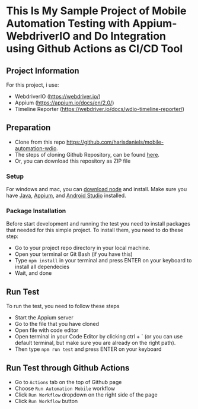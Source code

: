 # This Is My Sample Project of Mobile Automation Testing with Appium-WebdriverIO and Do Integration using Github Actions as CI/CD Tool

## Project Information
For this project, i use:
- WebdriverIO (https://webdriver.io/)
- Appium (https://appium.io/docs/en/2.0/)
- Timeline Reporter (https://webdriver.io/docs/wdio-timeline-reporter/)

## Preparation
- Clone from this repo https://github.com/harisdaniels/mobile-automation-wdio. 
- The steps of cloning Github Repository, can be found [here](https://docs.github.com/en/github/creating-cloning-and-archiving-repositories/cloning-a-repository-from-github/cloning-a-repository).
- Or, you can download this repository as ZIP file

### Setup
For windows and mac, you can [download node](https://nodejs.org/en/) and install.
Make sure you have [Java](https://www.oracle.com/id/java/technologies/downloads/), [Appium](https://appium.io/docs/en/2.0/quickstart/install/), and [Android Studio](https://developer.android.com/studio) installed.

### Package Installation
Before start development and running the test you need to install packages that needed for this simple project. To install them, you need to do these step:
- Go to your project repo directory in your local machine.
- Open your terminal or Git Bash (if you have this)
- Type `npm install` in your terminal and press ENTER on your keyboard to install all dependecies
- Wait, and done

## Run Test
To run the test, you need to follow these steps
- Start the Appium server
- Go to the file that you have cloned
- Open file with code editor
- Open terminal in your Code Editor by clicking ctrl + ` (or you can use default terminal, but make sure you are already on the right path).
- Then type `npm run test` and press ENTER on your keyboard

## Run Test through Github Actions
- Go to `Actions` tab on the top of Github page
- Choose `Run Automation Mobile` workflow
- Click `Run Workflow` dropdown on the right side of the page
- Click `Run Workflow` button
